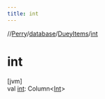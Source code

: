 ```yaml
---
title: int
---
```

//[Perry](../../../index.html)/[database](../index.html)/[DueyItems](index.html)/[int](int.html)



# int



[jvm]\
val [int](int.html): Column&lt;[Int](https://kotlinlang.org/api/latest/jvm/stdlib/kotlin/-int/index.html)&gt;




